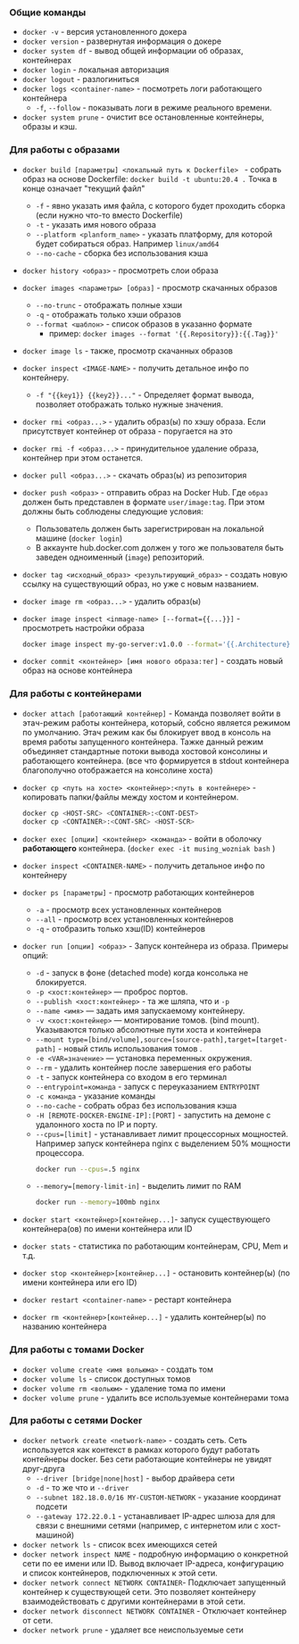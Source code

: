 
### Общие команды
-  `docker -v` - версия установленного докера
- `docker version` - развернутая информация о докере
- `docker system df` - вывод общей информации об образах, контейнерах
- `docker login` - локальная авторизация
- `docker logout` - разлогиниться
- `docker logs <container-name>` - посмотреть логи работающего контейнера
	- `-f`, `--follow` - показывать логи в режиме реального времени.
- `docker system prune` - очистит все остановленные контейнеры, образы и кэш.
### Для работы с образами
- `docker build [параметры] <локальный путь к Dockerfile> ` - собрать образ на основе Dockerfile: `docker build -t ubuntu:20.4 .`
  Точка в конце означает "текущий файл"
	- `-f` - явно указать имя файла, с которого будет проходить сборка (если нужно что-то вместо Dockerfile)
	- `-t` - указать имя нового образа
	- `--platform <planform_name>` - указать платформу, для которой будет собираться образ. Например `linux/amd64` 
	- `--no-cache` - сборка без использования кэша
	
- `docker history <образ>` - просмотреть слои образа
- `docker images <параметры> [образ]` - просмотр скачанных образов 
	- `--no-trunc` - отображать полные хэши
	- `-q` - отображать только хэши образов
	- `--format <шаблон>` - список образов в указанно формате
		- пример: `docker images --format '{{.Repository}}:{{.Tag}}'`
- `docker image ls` - также, просмотр скачанных образов
- `docker inspect <IMAGE-NAME>` -  получить детальное инфо по контейнеру.
	- `-f "{{key1}} {{key2}}..."` - Определяет формат вывода, позволяет отображать только нужные значения.
- `docker rmi <образ...>` - удалить  образ(ы) по хэшу образа. Если присутствует контейнер от образа - поругается на это
- `docker rmi -f <образ...>` - принудительное удаление образа, контейнер при этом останется.
- `docker pull <образ...>` - скачать образ(ы) из репозитория 
- `docker push <образ>` - отправить образ на Docker Hub. Где `образ` должен быть представлен в формате `user/image:tag`. При этом должны быть соблюдены следующие условия:
	- Пользователь должен быть зарегистрирован на локальной машине (`docker login`)
	- В аккаунте hub.docker.com должен у того же пользователя быть заведен одноименный (`image`) репозиторий.
- `docker tag <исходный_образ> <результирующий_образ>` - создать новую ссылку на существующий  образ, но уже с новым названием. 
- `docker image rm <образ...>` - удалить образ(ы)
- `docker image inspect <inmage-name> [--format={{...}}]` - просмотреть настройки образа
	```bash 
	docker image inspect my-go-server:v1.0.0 --format='{{.Architecture}}/{{.Os}}'
	```

- `docker commit <контейнер> [имя нового образа:тег]` - создать новый образ на основе контейнера




### Для работы с контейнерами
- `docker attach [работающий контейнер]` - Команда позволяет войти в этач-режим работы контейнера, который, собсно является режимом по умолчанию.  Этач режим как бы блокирует ввод в консоль на время работы запущенного контейнера. Тажке данный режим объединяет стандартные потоки вывода хостовой консолины и работающего контейнера. (все что формируется в stdout контейнера благополучно отображается на консолине хоста)  

- `docker cp <путь на хосте> <контейнер>:<путь в контейнере>` - копировать папки/файлы между хостом и контейнером.
	```bash
	docker cp <HOST-SRC> <CONTAINER>:<CONT-DEST>
	docker cp <CONTAINER>:<CONT-SRC> <HOST-SCR>
	```
- `docker exec [опции] <контейнер> <команда>` - войти в оболочку **работающего** контейнера. (`docker exec -it musing_wozniak bash` ) 
- `docker inspect <CONTAINER-NAME>` -  получить детальное инфо по контейнеру
- `docker ps [параметры]` - просмотр работающих контейнеров
	- `-a` - просмотр всех установленных контейнеров
	- `--all` - просмотр всех установленных контейнеров
	- `-q` - отобразить только хэш(ID) контейнеров
- `docker run [опции] <образ>` - Запуск контейнера из образа.
	Примеры опций:
	- `-d` - запуск в фоне (detached mode) когда консолька не блокируется.
	- `-p <хост:контейнер>` — проброс портов.
	- `--publish <хост:контейнер>` - та же шляпа, что и `-p`
	- `--name <имя>` — задать имя запускаемому контейнеру.
	- `-v <хост:контейнер>` — монтирование томов. (bind mount). Указываются только абсолютные пути хоста и контейнера
	- `--mount type=[bind/volume],source=[source-path],target=[target-path]` - новый стиль использования томов .
	- `-e <VAR=значение>` — установка переменных окружения.
	- `--rm` - удалить контейнер после завершения его работы
	- `-t` - запуск контейнера со входом в его терминал 
	- `--entrypoint=команда` - запуск с переуказанием `ENTRYPOINT`
	- `-c команда` - указание команды
	- `--no-cache` - собрать образ без использования кэша
	- `-H [REMOTE-DOCKER-ENGINE-IP]:[PORT]` - запустить на демоне с удалонного хоста по IP и порту.
	- `--cpus=[limit]` - устанавливает лимит процессорных мощностей.
		Например запуск контейнера nginx с  выделением 50%  мощности процессора.
		```bash
		docker run --cpus=.5 nginx 
		```
	- `--memory=[memory-limit-in]` - выделить лимит по RAM
		```bash
		docker run --memory=100mb nginx
		```

- `docker start <контейнер>[контейнер...]`- запуск существующего контейнера(ов) по имени контейнера или ID 
- `docker stats` - статистика по работающим контейнерам,  CPU, Mem и т.д.
- `docker stop <контейнер>[контейнер...]` - остановить контейнер(ы) (по имени контейнера или его ID)
- `docker restart <container-name>` - рестарт контейнера

- `docker rm <контейнер>[контейнер...]` - удалить контейнер(ы)  по названию контейнера
### Для работы с томами Docker
- `docker volume create <имя вольюма>` - создать том
- `docker volume ls` - список доступных томов
- `docker volume rm <вольюм>` - удаление тома по имени 
- `docker volume prune` - удалить все   используемые контейнерами тома

### Для работы с сетями Docker
- `docker network create <network-name>` - создать сеть. Сеть используется как контекст в рамках которого будут работать контейнеры docker. Без сети работающие контейнеры не увидят друг-друга
	- `--driver [bridge|none|host]` - выбор драйвера сети
	- `-d` - то же что и `--driver`
	- `--subnet 182.18.0.0/16 MY-CUSTOM-NETWORK` - указание координат подсети
	- `--gateway 172.22.0.1` - устанавливает IP-адрес шлюза для для связи с внешними сетями (например, с интернетом или с хост-машиной)
- `docker network ls` - список всех имеющихся сетей
- `docker network inspect NAME` - подробную информацию о конкретной сети по ее имени или ID. Вывод включает IP-адреса, конфигурацию и список контейнеров, подключенных к этой сети.
- `docker network connect NETWORK CONTAINER`- Подключает запущенный контейнер к существующей сети. Это позволяет контейнеру взаимодействовать с другими контейнерами в этой сети.
- `docker network disconnect NETWORK CONTAINER` - Отключает контейнер от сети.
- `docker network prune` - удаляет все неиспользуемые сети
